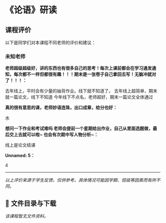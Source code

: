 # 《论语》研读

## 课程评价

以下是同学们对本课程不同老师的评价和建议：

### 未知老师

**老师超级超级好，讲的东西也有很多自己的思考！每次上课前都会在学习通发通知，每次都不一样但都很有趣！！！期末是一张卷子自己拿回去写！无脑冲就对了！！！：**

去年线上，平时会有少量的抽背作业。线下就不知道了。  去年线上超简单，期末就一篇论文，线下不知道 今年线下不点名，老师超好，期末一篇论文全体通过

**真的很有意思的课，老师妙语连珠，出口成章，给分也好：**

水

**想问一下作业和考试难吗      老师会提前一个星期给出作业，自己从里面选题做，最后交上去就可以啦~ 也会有次期中写人物分析~：**

线上是论文结课

**Unnamed: 5：**

4

---

*以上评价来源于学生反馈，仅供参考。具体情况可能因学期、班级等因素而有所不同。*
## 📄 文件目录与下载

_该课程暂无文件资料。_

